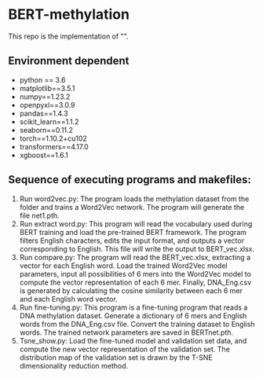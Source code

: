 # BERT-methylation
This repo is the implementation of "".
## Environment dependent
- python == 3.6
- matplotlib==3.5.1
- numpy==1.23.2
- openpyxl==3.0.9
- pandas==1.4.3
- scikit_learn==1.1.2
- seaborn==0.11.2
- torch==1.10.2+cu102
- transformers==4.17.0
- xgboost==1.6.1
## Sequence of executing programs and makefiles:
1. Run word2vec.py:
   The program loads the methylation dataset from the folder and trains a Word2Vec network. The program will generate the file net1.pth.
2. Run extract word.py:
   This program will read the vocabulary used during BERT training and load the pre-trained BERT framework. The program filters English characters, edits the input format, and outputs a vector corresponding to English. This file will write the output to BERT_vec.xlsx.
3. Run compare.py:
   The program will read the BERT_vec.xlsx, extracting a vector for each English word. Load the trained Word2Vec model parameters, input all possibilities of 6 mers into the Word2Vec model to compute the vector representation of each 6 mer. Finally, DNA_Eng.csv is generated by calculating the cosine similarity between each 6 mer and each English word vector.
4. Run fine-tuning.py:
   This program is a fine-tuning program that reads a DNA methylation dataset. Generate a dictionary of 6 mers and English words from the DNA_Eng.csv file. Convert the training dataset to English words. The trained network parameters are saved in BERTnet.pth.
5. Tsne_show.py:
   Load the fine-tuned model and validation set data, and compute the new vector representation of the validation set. The distribution map of the validation set is drawn by the T-SNE dimensionality reduction method.
